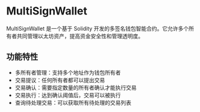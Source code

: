 # MultiSignWallet

MultiSignWallet 是一个基于 Solidity 开发的多签名钱包智能合约。它允许多个所有者共同管理以太坊资产，提高资金安全性和管理透明度。

## 功能特性

- 多所有者管理：支持多个地址作为钱包所有者
- 交易提议：任何所有者都可以提出交易
- 交易确认：需要指定数量的所有者确认才能执行交易
- 交易执行：达到确认阈值后，交易可以被执行
- 查询待处理交易：可以获取所有待处理的交易列表

